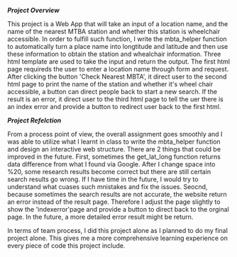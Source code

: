 ***Project Overview***

This project is a Web App that will take an input of a location name, and the name of the nearest MTBA station and whether this station is wheelchair accessible. In order to fulfill such function, I write the mbta_helper function to automatically turn a place name into longtitude and latitude and then use these information to obtain the station and whealchair information. Three html template are used to take the input and return the output. The first html page requireds the user to enter a location name through form and request. After clicking the button 'Check Nearest MBTA', it direct user to the second html page to print the name of the station and whether it's wheel chair accessible, a button can direct people back to start a new search. If the result is an error, it direct user to the third html page to tell the uer there is an index error and provide a button to redirect user back to the first html.

***Project Refelction***

From a process point of view, the overall assignment goes smoothly and I was able to utilize what I learnt in class to write the mbta_helper function and design an interactive web structure. There are 2 things that could be improved in the future. First, sometimes the get_lat_long function returns data difference from what I found via Google. After I change space into %20, some research results become correct but there are still certain search results go wrong. If I have time in the future, I would try to understand what cuases such mnistakes and fix the issues. Seocnd, because sometimes the search results are not accurate, the website return an error instead of the result page. Therefore I adjust the page slightly to show the 'indexerror'page and provide a button to direct back to the orginal page. In the future, a more detailed error result might be return.

In terms of team process, I did this project alone as I planned to do my final project alone. This gives me a more comprehensive learning experience on every piece of code this project include.
